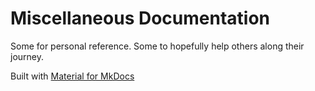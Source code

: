 # Miscellaneous Documentation

Some for personal reference. Some to hopefully help others along their journey.

Built with [Material for MkDocs](https://squidfunk.github.io/mkdocs-material/)
